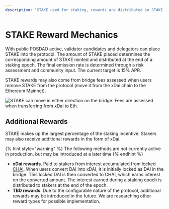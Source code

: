 ```yaml
---
description: 'STAKE used for staking, rewards are distributed in STAKE, xDai and EXIT'
---
```


# STAKE Reward Mechanics

With public POSDAO active, validator candidates and delegators can place STAKE into the protocol. The amount of STAKE placed determines the corresponding amount of STAKE minted and distributed at the end of a staking epoch. The final emission rate is determined through a risk assessment and community input. The current target is 15% APR.

STAKE rewards may also come from bridge fees assessed when users remove STAKE from the protocol \(move it from the xDai chain to the Ethereum Mainnet\). 

![STAKE can move in either direction on the bridge. Fees are assessed when transferring from xDai to Eth.](../../.gitbook/assets/bridge1.png)

## Additional Rewards

STAKE makes up the largest percentage of the staking incentive. Stakers may also receive additional rewards in the form of xDai.

{% hint style="warning" %}
The following methods are not currently active in production, but may be introduced at a later time
{% endhint %}

* **xDai rewards**.  Paid to stakers from interest accumulated from locked [CHAI](https://chai.money/).  When users convert DAI into xDAI, it is initially locked as DAI in the bridge. This locked DAI is then converted to CHAI, which earns interest on the converted amount. The interest earned during a staking epoch is distributed to stakers at the end of the epoch. 
* **TBD rewards**.  Due to the configurable nature of the protocol, additional rewards may be introduced in the future. We are researching other reward types for possible implementation.

